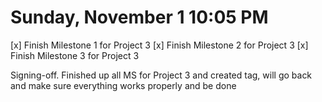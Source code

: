 # Sunday, November 1 10:05 PM
[x] Finish Milestone 1 for Project 3
[x] Finish Milestone 2 for Project 3
[x] Finish Milestone 3 for Project 3

Signing-off. Finished up all MS for Project 3 and created tag, will go back and make sure everything works properly and be done
